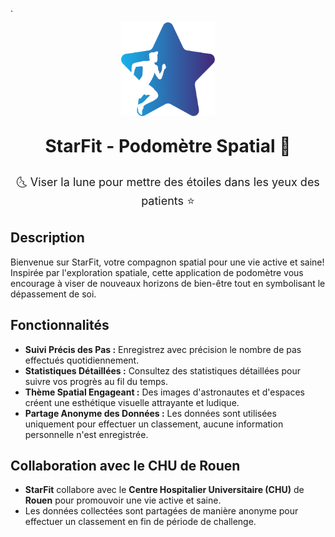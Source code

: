  .<p align="center"><img src="assets/Logos/svg/logo-starfit.svg" alt="Logo de StarFit" width="150" height="150"></p>


<p align="center" style="font-size: 28px; font-weight: bold;">StarFit - Podomètre Spatial 🚀</p>

<p align="center" style="font-size: 18px;">🌜 Viser la lune pour mettre des étoiles dans les yeux des patients ⭐</p>


## Description

Bienvenue sur StarFit, votre compagnon spatial pour une vie active et saine! Inspirée par l'exploration spatiale, cette application de podomètre vous encourage à viser de nouveaux horizons de bien-être tout en symbolisant le dépassement de soi.


## Fonctionnalités

- **Suivi Précis des Pas :** Enregistrez avec précision le nombre de pas effectués quotidiennement.
- **Statistiques Détaillées :** Consultez des statistiques détaillées pour suivre vos progrès au fil du temps.
- **Thème Spatial Engageant :** Des images d'astronautes et d'espaces créent une esthétique visuelle attrayante et ludique.
- **Partage Anonyme des Données :** Les données sont utilisées uniquement pour effectuer un classement, aucune information personnelle n'est enregistrée.

[//]: # (## Captures d'écran)

[//]: # ()
[//]: # (![Capture d'écran 1]&#40;screenshot1.png&#41;)

[//]: # (*Description de la capture d'écran 1*)

[//]: # ()
[//]: # (![Capture d'écran 2]&#40;screenshot2.png&#41;)

[//]: # (*Description de la capture d'écran 2*)

## Collaboration avec le CHU de Rouen
- **StarFit**  collabore avec le **Centre Hospitalier Universitaire (CHU)** de **Rouen** pour promouvoir une vie active et saine. 
- Les données collectées sont partagées de manière anonyme pour effectuer un classement en fin de période de challenge.



[//]: # (## Auteurs)

[//]: # (- **Noah Petel** - Développeur Application Mobile)

[//]: # (- **Trystan Rolland** - Développeur Application Mobile)

[//]: # (- **Joël Ladner** - Médecin hospitalo-universitaire, Chef du Département d'Epidémiologie et de Promotion de la Santé au CHU de Rouen)
